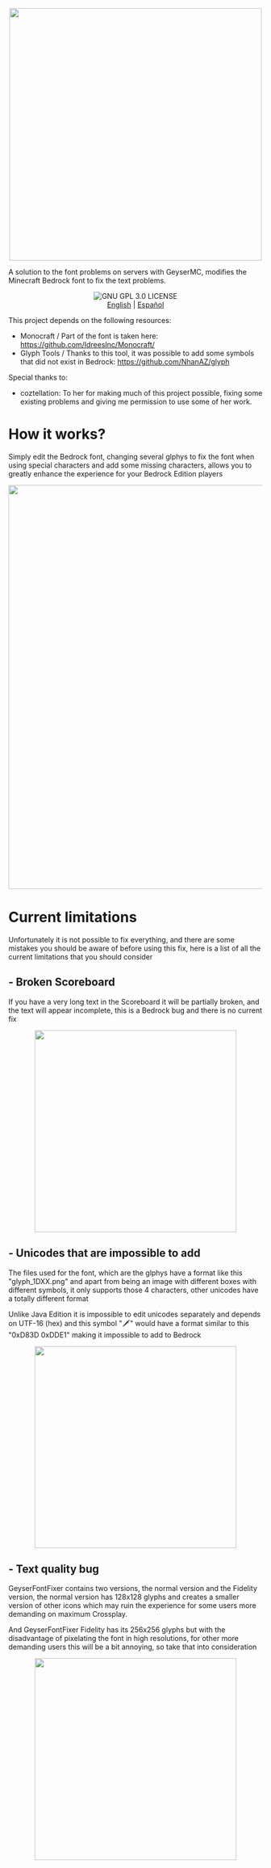<p align="center">
   <img src="https://github.com/user-attachments/assets/595953a0-bdd4-47f5-bc1f-a50d5c399f66" width="500"/>

A solution to the font problems on servers with GeyserMC, modifies the Minecraft Bedrock font to fix the text problems.
<p align="center">
    <img alt="GNU GPL 3.0 LICENSE" src="https://img.shields.io/badge/gnu-gpl?style=for-the-badge&logo=gnu&logoColor=000000&label=License&labelColor=CECECE&color=515050">
	<br>
    <a href="https://github.com/Klisee/GeyserFontFixer/blob/main/README.md">English</a>
     | 
    <a href="https://github.com/Klisee/GeyserFontFixer/blob/main/README_ES.md">Español</a>

This project depends on the following resources:

- Monocraft / Part of the font is taken here: https://github.com/IdreesInc/Monocraft/
- Glyph Tools / Thanks to this tool, it was possible to add some symbols that did not exist in Bedrock: https://github.com/NhanAZ/glyph

Special thanks to:

- coztellation: To her for making much of this project possible, fixing some existing problems and giving me permission to use some of her work.

# How it works?

Simply edit the Bedrock font, changing several glphys to fix the font when using special characters and add some missing characters, allows you to greatly enhance the experience for your Bedrock Edition players
<p align="center">
   <img src="https://github.com/user-attachments/assets/84fb42a2-e349-49cf-9277-307c726b5f4e" width="800"/>

# Current limitations

Unfortunately it is not possible to fix everything, and there are some mistakes you should be aware of before using this fix, here is a list of all the current limitations that you should consider

## - Broken Scoreboard

If you have a very long text in the Scoreboard it will be partially broken, and the text will appear incomplete, this is a Bedrock bug and there is no current fix
<p align="center">
   <img src="https://github.com/user-attachments/assets/e741f0fa-20c7-400e-96e7-c6f04a34c283" width="400"/>

## - Unicodes that are impossible to add

The files used for the font, which are the glphys have a format like this "glyph_1DXX.png" and apart from being an image with different boxes with different symbols, it only supports those 4 characters, other unicodes have a totally different format

Unlike Java Edition it is impossible to edit unicodes separately and depends on UTF-16 (hex) and this symbol "🗡️" would have a format similar to this "0xD83D 0xDDE1" making it impossible to add to Bedrock

<p align="center">
   <img src="https://github.com/user-attachments/assets/774de86e-6fef-4c3e-9e17-f1ae4a72ec01" width="400"/>

## - Text quality bug

GeyserFontFixer contains two versions, the normal version and the Fidelity version, the normal version has 128x128 glyphs and creates a smaller version of other icons which may ruin the experience for some users more demanding on maximum Crossplay.

And GeyserFontFixer Fidelity has its 256x256 glyphs but with the disadvantage of pixelating the font in high resolutions, for other more demanding users this will be a bit annoying, so take that into consideration

<p align="center">
   <img src="https://github.com/user-attachments/assets/0567381f-46d9-43a9-82bb-b2d1a0415cf0" width="400"/>


